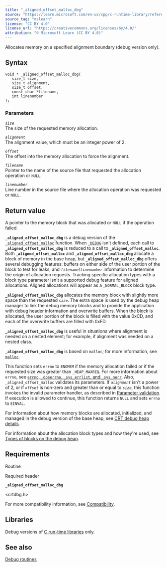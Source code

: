 ```yaml
---
title: "_aligned_offset_malloc_dbg"
source: "https://learn.microsoft.com/en-us/cpp/c-runtime-library/reference/aligned-offset-malloc-dbg?view=msvc-170"
source_tag: "mslearn"
license: "CC BY 4.0"
license_url: "https://creativecommons.org/licenses/by/4.0/"
attribution: "© Microsoft Learn (CC BY 4.0)"
---
```

Allocates memory on a specified alignment boundary (debug version only).

## Syntax

```
void * _aligned_offset_malloc_dbg(
   size_t size,
   size_t alignment,
   size_t offset,
   const char *filename,
   int linenumber
);
```

### Parameters

_`size`_  
The size of the requested memory allocation.

_`alignment`_  
The alignment value, which must be an integer power of 2.

_`offset`_  
The offset into the memory allocation to force the alignment.

_`filename`_  
Pointer to the name of the source file that requested the allocation operation or `NULL`.

_`linenumber`_  
Line number in the source file where the allocation operation was requested or `NULL`.

## Return value

A pointer to the memory block that was allocated or `NULL` if the operation failed.

**`_aligned_offset_malloc_dbg`** is a debug version of the [`_aligned_offset_malloc`](https://learn.microsoft.com/en-us/cpp/c-runtime-library/reference/aligned-offset-malloc?view=msvc-170) function. When [`_DEBUG`](https://learn.microsoft.com/en-us/cpp/c-runtime-library/debug?view=msvc-170) isn't defined, each call to **`_aligned_offset_malloc_dbg`** is reduced to a call to **`_aligned_offset_malloc`**. Both **`_aligned_offset_malloc`** and **`_aligned_offset_malloc_dbg`** allocate a block of memory in the base heap, but **`_aligned_offset_malloc_dbg`** offers several debugging features: buffers on either side of the user portion of the block to test for leaks, and _`filename`_/_`linenumber`_ information to determine the origin of allocation requests. Tracking specific allocation types with a block type parameter isn't a supported debug feature for aligned allocations. Aligned allocations will appear as a `_NORMAL_BLOCK` block type.

**`_aligned_offset_malloc_dbg`** allocates the memory block with slightly more space than the requested _`size`_. The extra space is used by the debug heap manager to link the debug memory blocks and to provide the application with debug header information and overwrite buffers. When the block is allocated, the user portion of the block is filled with the value 0xCD, and each of the overwrite buffers are filled with 0xFD.

**`_aligned_offset_malloc_dbg`** is useful in situations where alignment is needed on a nested element; for example, if alignment was needed on a nested class.

**`_aligned_offset_malloc_dbg`** is based on `malloc`; for more information, see [`malloc`](https://learn.microsoft.com/en-us/cpp/c-runtime-library/reference/malloc?view=msvc-170).

This function sets `errno` to `ENOMEM` if the memory allocation failed or if the requested size was greater than `_HEAP_MAXREQ`. For more information about `errno`, see [`errno`, `_doserrno`, `_sys_errlist`, and `_sys_nerr`](https://learn.microsoft.com/en-us/cpp/c-runtime-library/errno-doserrno-sys-errlist-and-sys-nerr?view=msvc-170). Also, `_aligned_offset_malloc` validates its parameters. If _`alignment`_ isn't a power of 2, or if _`offset`_ is non-zero and greater than or equal to _`size`_, this function invokes the invalid parameter handler, as described in [Parameter validation](https://learn.microsoft.com/en-us/cpp/c-runtime-library/parameter-validation?view=msvc-170). If execution is allowed to continue, this function returns `NULL` and sets `errno` to `EINVAL`.

For information about how memory blocks are allocated, initialized, and managed in the debug version of the base heap, see [CRT debug heap details](https://learn.microsoft.com/en-us/cpp/c-runtime-library/crt-debug-heap-details?view=msvc-170).

For information about the allocation block types and how they're used, see [Types of blocks on the debug heap](https://learn.microsoft.com/en-us/cpp/c-runtime-library/crt-debug-heap-details?view=msvc-170#types-of-blocks-on-the-debug-heap).

## Requirements

Routine

Required header

**`_aligned_offset_malloc_dbg`**

<crtdbg.h>

For more compatibility information, see [Compatibility](https://learn.microsoft.com/en-us/cpp/c-runtime-library/compatibility?view=msvc-170).

## Libraries

Debug versions of [C run-time libraries](https://learn.microsoft.com/en-us/cpp/c-runtime-library/crt-library-features?view=msvc-170) only.

## See also

[Debug routines](https://learn.microsoft.com/en-us/cpp/c-runtime-library/debug-routines?view=msvc-170)